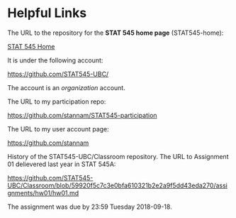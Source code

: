 # Helpful Links


The URL to the repository for the __STAT 545 home page__ (STAT545-home):

[STAT 545 Home](https://github.com/STAT545-UBC/STAT545-home)

It is under the following account:

https://github.com/STAT545-UBC/

The account is an _organization_ account.

The URL to my participation repo:

https://github.com/stannam/STAT545-participation

The URL to my user account page:

https://github.com/stannam

History of the STAT545-UBC/Classroom repository.
The URL to Assignment 01 delievered last year in STAT 545A:

https://github.com/STAT545-UBC/Classroom/blob/59920f5c7c3e0bfa610321b2e2a9f5dd43eda270/assignments/hw01/hw01.md

The assignment was due by 23:59 Tuesday 2018-09-18.
